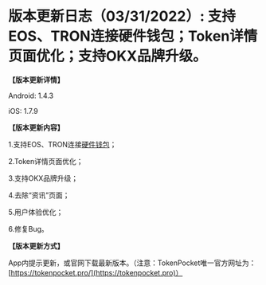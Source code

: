 # 版本更新日志（03/31/2022）: 支持EOS、TRON连接硬件钱包；Token详情页面优化；支持OKX品牌升级。

**【版本更新详情】**

Android: 1.4.3&#x20;

iOS: 1.7.9

&#x20;

**【版本更新内容】**

1.支持EOS、TRON连接[硬件钱包](https://www.keypal.pro)；

2.Token详情页面优化；

3.支持OKX品牌升级；

4.去除“资讯”页面；

5.用户体验优化；

6.修复Bug。



**【版本更新方式】**

App内提示更新，或官网下载最新版本。（注意：TokenPocket唯一官方网址为：[https://tokenpocket.pro/](https://tokenpocket.pro)）

&#x20;
